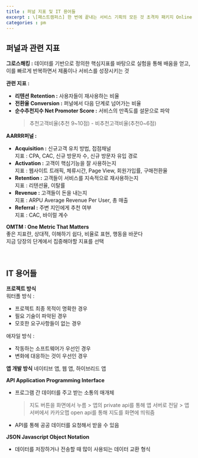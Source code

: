 ```yaml
---
title : 퍼널 지표 및 IT 용어들
excerpt : \[패스트캠퍼스] 한 번에 끝내는 서비스 기획의 모든 것 초격차 패키지 Online
categories : pm
---
```


## 퍼널과 관련 지표

**그로스해킹 :** 데이터를 기반으로 정의한 핵심지표를 바탕으로 실험을 통해 배움을 얻고, 이를 빠르게 반복하면서 제품이나 서비스를 성장시키는 것

**관련 지표 :**   
- **리텐션 Retention :** 사용자들이 재사용하는 비율  
- **전환율 Conversion :** 퍼널에서 다음 단계로 넘어가는 비율  
- **순수추천지수 Net Promoter Score :** 서비스의 만족도를 설문으로 파악
  > 추천고객비율(추천 9~10점) - 비추천고객비율(추천0~6점)

**AARRR퍼널 :**   
- **Acquisition :** 신규고객 유치 방법, 접점채널  
지표 : CPA, CAC, 신규 방문자 수, 신규 방문자 유입 경로  
- **Activation :** 고객이 핵심기능을 잘 사용하는지  
지표 : 웹사이트 트래픽, 체류시간, Page View, 회원가입률, 구매전환율  
- **Retention :** 고객들이 서비스를 지속적으로 재사용하는지  
지표 : 리텐션율, 이탈률  
- **Revenue :** 고객들이 돈을 내는지  
지표 : ARPU Average Revenue Per User, 총 매출  
- **Referral :** 주변 지인에게 추천 여부  
지표 : CAC, 바이럴 계수  

**OMTM : One Metric That Matters**  
좋은 지표란, 상대적, 이해하기 쉽다, 비율로 표현, 행동을 바꾼다  
지금 당장의 단계에서 집중해야할 지표를 선택

<br>

## IT 용어들
**프로젝트 방식**  
워터폴 방식 :  
- 프로젝트 최종 목적이 명확한 경우  
- 필요 기술이 파악된 경우  
- 모호한 요구사항들이 없는 경우  

애자일 방식 :  
- 작동하는 소프트웨어가 우선인 경우  
- 변화에 대응하는 것이 우선인 경우  

**앱 개발 방식**
네이티브 앱, 웹 앱, 하이브리드 앱

**API Application Programming Interface**  
- 프로그램 간 데이터를 주고 받는 소통의 매개체  
  >   지도 버튼을 화면에서 누름 > 앱의 private api를 통해 앱 서버로 전달 > 앱 서버에서 카카오맵 open api를 통해 지도를 화면에 띄워줌
- API를 통해 공공 데이터를 요청해서 받을 수 있음

**JSON Javascript Object Notation**  
- 데이터를 저장하거나 전송할 때 많이 사용되는 데이터 교환 형식

<br>